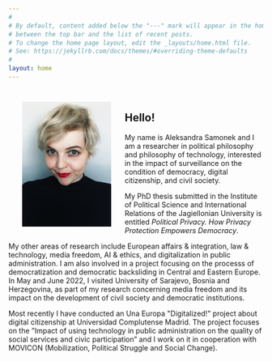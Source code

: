 ```yaml
---
#
# By default, content added below the "---" mark will appear in the home page
# between the top bar and the list of recent posts.
# To change the home page layout, edit the _layouts/home.html file.
# See: https://jekyllrb.com/docs/themes/#overriding-theme-defaults
#
layout: home
---
```


<img style="float: left; max-width: 35%; height: auto; padding: 20pt" src="images/home-portrait.jpg">

<br>
<h2>Hello!</h2>

My name is Aleksandra Samonek and I am a researcher in political philosophy and philosophy of technology, interested in the impact of surveillance on the condition of democracy, digital citizenship, and civil society. 

My PhD thesis submitted in the Institute of Political Science and International Relations of the Jagiellonian University is entitled _Political Privacy. How Privacy Protection Empowers Democracy_.

My other areas of research include European affairs & integration, law & technology, media freedom, AI & ethics, and digitalization in public administration. I am also involved in a project focusing on the processs of democratization and democratic backsliding in Central and Eastern Europe. In May and June 2022, I visited University of Sarajevo, Bosnia and Herzegovina, as part of my research concerning media freedom and its impact on the development of civil society and democratic institutions.

Most recently I have conducted an Una Europa "Digitalized!" project about digital citizenship at Universidad Complutense Madrid. The project focuses on the ”Impact of using technology in public administration on the quality of social services and civic participation” and I work on it in cooperation with MOVICON (Mobilization, Political Struggle and Social Change).



